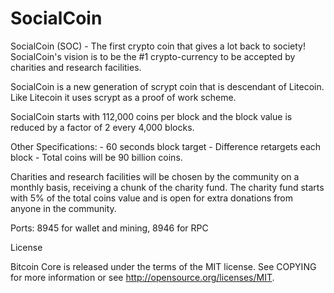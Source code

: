 SocialCoin
==========

SocialCoin (SOC) - The first crypto coin that gives a lot back to society!
SocialCoin's vision is to be the #1 crypto-currency to be accepted by charities and research facilities.

SocialCoin is a new generation of scrypt coin that is descendant of Litecoin. Like Litecoin it uses scrypt as a proof of work scheme.

SocialCoin starts with 112,000 coins per block and the block value is reduced by a factor of 2 every 4,000 blocks.

Other Specifications: - 60 seconds block target - Difference retargets each block - Total coins will be 90 billion coins.

Charities and research facilities will be chosen by the community on a monthly basis, receiving a chunk of the charity fund.
The charity fund starts with 5% of the total coins value and is open for extra donations from anyone in the community.

Ports: 8945 for wallet and mining, 8946 for RPC

License

Bitcoin Core is released under the terms of the MIT license. See COPYING for more information or see http://opensource.org/licenses/MIT.
